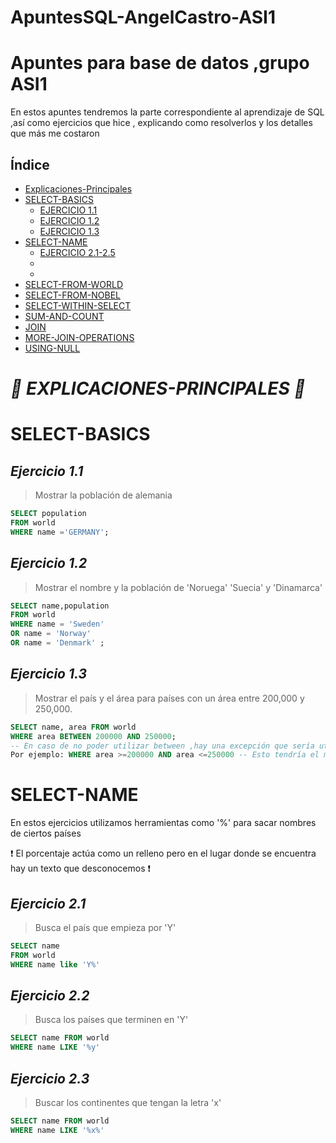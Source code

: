 # ApuntesSQL-AngelCastro-ASI1
# Apuntes para base de datos ,grupo ASI1
En estos apuntes tendremos la parte correspondiente al aprendizaje de SQL ,así como ejercicios que hice , explicando como resolverlos y los detalles que más me costaron
## Índice
- [Explicaciones-Principales](#explicaciones-principales)
- [SELECT-BASICS](#select-basics)
    + [EJERCICIO 1.1](#ejercicio-11)
    + [EJERCICIO 1.2](#ejercicio-12)
    + [EJERCICIO 1.3](#ejercicio-13)
- [SELECT-NAME](#SELECT-NAME)
    + [EJERCICIO 2.1-2.5](#ejercicio-21-25)
    +
    +
- [SELECT-FROM-WORLD](#SELECT-FROM-WORLD)
- [SELECT-FROM-NOBEL](#SELECT-FROM-NOBEL)
- [SELECT-WITHIN-SELECT](#SELECT-WITHIN-SELECT)
- [SUM-AND-COUNT](#SUM-AND-COUNT)
- [JOIN](#JOIN)
- [MORE-JOIN-OPERATIONS](#MORE-JOIN-OPERATIONS)
- [USING-NULL](#USING-NULL)

# ***:small_blue_diamond: EXPLICACIONES-PRINCIPALES :small_blue_diamond:***

# SELECT-BASICS
 
## ***Ejercicio 1.1***
> Mostrar la población de alemania
```SQL
SELECT population
FROM world
WHERE name ='GERMANY';
```
## ***Ejercicio 1.2*** 
> Mostrar el nombre y la población de 'Noruega' 'Suecia' y 'Dinamarca'
```SQL
SELECT name,population
FROM world
WHERE name = 'Sweden'
OR name = 'Norway'
OR name = 'Denmark' ;
```
 ## ***Ejercicio 1.3***
 > Mostrar el país y el área para países con un área entre 200,000 y 250,000.
```SQL
SELECT name, area FROM world
WHERE area BETWEEN 200000 AND 250000;
-- En caso de no poder utilizar between ,hay una excepción que sería utilizar el signo > o < con/sin signos de =
Por ejemplo: WHERE area >=200000 AND area <=250000 -- Esto tendría el mismo significado que la consulta anterior
```

# SELECT-NAME
En estos ejercicios utilizamos herramientas como '%' para sacar nombres de ciertos países

:heavy_exclamation_mark: El porcentaje actúa como un relleno pero en el lugar donde se encuentra hay un texto que desconocemos 
:heavy_exclamation_mark:

## ***Ejercicio 2.1*** 
> Busca el país que empieza por 'Y'
```SQL
SELECT name
FROM world
WHERE name like 'Y%'
```
## ***Ejercicio 2.2***
> Busca los países que terminen en 'Y'
```SQL
SELECT name FROM world
WHERE name LIKE '%y'
```
## ***Ejercicio 2.3***
>Buscar los continentes que tengan la letra 'x'
```SQL
SELECT name FROM world
WHERE name LIKE '%x%'
  ```




